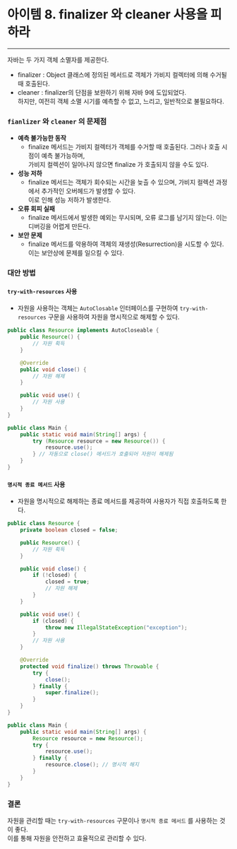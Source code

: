 # 아이템 8. finalizer 와 cleaner 사용을 피하라

------

자바는 두 가지 객체 소멸자를 제공한다.

- finalizer : Object 클래스에 정의된 메서드로 객체가 가비지 컬렉터에 의해 수거될 때 호출된다.
- cleaner : finalizer의 단점을 보완하기 위해 자바 9에 도입되었다.  
  하지만, 여전히 객체 소멸 시기를 예측할 수 없고, 느리고, 일반적으로 불필요하다.

### `fianlizer` 와 `cleaner` 의 문제점

- **예측 불가능한 동작**
    - finalize 메서드는 가비지 컬렉터가 객체를 수거할 때 호출된다. 그러나 호출 시점이 예측 불가능하며,  
        가비지 컬렉션이 일어나지 않으면 finalize 가 호출되지 않을 수도 있다.
- **성능 저하**
    - finalize 메서드는 객체가 회수되는 시간을 늦츨 수 있으며, 가비지 컬렉션 과정에서 추가적인 오버헤드가 발생할 수 있다.  
        이로 인해 성능 저하가 발생한다.
- **오류 회피 실패**
    - finalize 메서드에서 발생한 예외는 무시되며, 오류 로그를 남기지 않는다. 이는 디버깅을 어렵게 만든다.
- **보안 문제**
    - finalize 메서드를 악용하여 객체의 재생성(Resurrection)을 시도할 수 있다. 이는 보안상에 문제를 일으킬 수 있다.

### 대안 방법

#### `try-with-resources` 사용
- 자원을 사용하는 객체는 `AutoClosable` 인터페이스를 구현하여 `try-with-resources` 구문을 사용하여 자원을 명시적으로 해제할 수 있다.

```Java
public class Resource implements AutoCloseable {
    public Resource() {
        // 자원 획득
    }

    @Override
    public void close() {
        // 자원 해제
    }

    public void use() {
        // 자원 사용
    }
}
```

```Java
public class Main {
    public static void main(String[] args) {
        try (Resource resource = new Resource()) {
            resource.use();
        } // 자동으로 close() 메서드가 호출되어 자원이 해제됨
    }
}
```


#### `명시적 종료 메서드` 사용
- 자원을 명시적으로 해제하는 종료 메서드를 제공하여 사용자가 직접 호출하도록 한다.

```Java
public class Resource {
    private boolean closed = false;

    public Resource() {
        // 자원 획득
    }

    public void close() {
        if (!closed) {
            closed = true;
            // 자원 해제
        }
    }

    public void use() {
        if (closed) {
            throw new IllegalStateException("exception");
        }
        // 자원 사용
    }

    @Override
    protected void finalize() throws Throwable {
        try {
            close();
        } finally {
            super.finalize();
        }
    }
}
```

```Java
public class Main {
    public static void main(String[] args) {
        Resource resource = new Resource();
        try {
            resource.use();
        } finally {
            resource.close(); // 명시적 해지
        }
    }
}
```

### 결론 
자원을 관리할 때는 `try-with-resources` 구문이나 `명시적 종료 메서드` 를 사용하는 것이 좋다.  
이를 통해 자원을 안전하고 효율적으로 관리할 수 있다.
